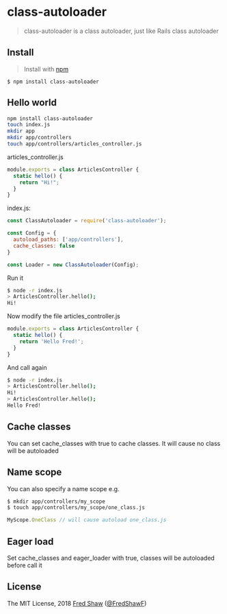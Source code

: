 class-autoloader
================

> class-autoloader is a class autoloader, just like Rails class autoloader

## Install
>Install with [npm](https://github.com/npm/npm)

```
$ npm install class-autoloader
```


## Hello world
```sh
npm install class-autoloader
touch index.js
mkdir app
mkdir app/controllers
touch app/controllers/articles_controller.js
```

articles_controller.js
```js
module.exports = class ArticlesController {
  static hello() {
    return "Hi!";
  }
}
```

index.js:
```js
const ClassAutoloader = require('class-autoloader');

const Config = {
  autoload_paths: ['app/controllers'],
  cache_classes: false
}

const Loader = new ClassAutoloader(Config);
```

Run it
```sh
$ node -r index.js
> ArticlesController.hello();
Hi!
```

Now modify the file articles_controller.js 
```js
module.exports = class ArticlesController {
  static hello() {
    return 'Hello Fred!';
  }
}
```
And call again
```sh
$ node -r index.js
> ArticlesController.hello();
Hi!
> ArticlesController.hello();
Hello Fred!
```

## Cache classes
You can set cache_classes with true to cache classes. It will cause no class will be autoloaded

## Name scope
You can also specify a name scope e.g.

```sh
$ mkdir app/controllers/my_scope
$ touch app/controllers/my_scope/one_class.js
```
```js
MyScope.OneClass // will cause autoload one_class.js
```

## Eager load
Set cache_classes and eager_loader with true, classes will be autoloaded before call it 


## License
The MIT License, 2018 [Fred Shaw](https://github.com/fredxiaoF) ([@FredShawF](https://twitter.com/FredShawF))
